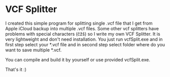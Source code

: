 VCF Splitter
=
I created this simple program for splitting single .vcf file that I get from Apple iCloud backup into multiple .vcf files. Some other vcf splitters have problems with special characters (čžš) so I write my own VCF Splitter.
It is very lightweight and don't need installation. You just run vcfSplit.exe and in first step select your *.vcf file and in second step select folder where do you want to save multiple *.vcf.

You can compile and build it by yourself or use provided vcfSplit.exe.

That's it :)
